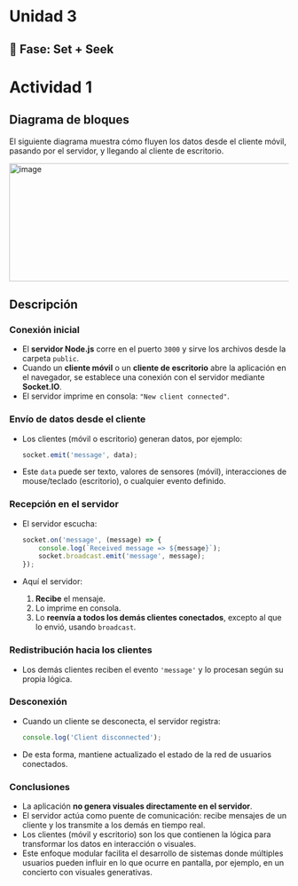 # Unidad 3

## 🔎 Fase: Set + Seek

# Actividad 1

##  Diagrama de bloques

El siguiente diagrama muestra cómo fluyen los datos desde el cliente móvil, pasando por el servidor, y llegando al cliente de escritorio.

<img width="799" height="213" alt="image" src="https://github.com/user-attachments/assets/95f59167-76e0-4c82-a597-96cb85fc5abd" />

## Descripción

### Conexión inicial

* El **servidor Node.js** corre en el puerto `3000` y sirve los archivos desde la carpeta `public`.
* Cuando un **cliente móvil** o un **cliente de escritorio** abre la aplicación en el navegador, se establece una conexión con el servidor mediante **Socket.IO**.
* El servidor imprime en consola: `"New client connected"`.

### Envío de datos desde el cliente

* Los clientes (móvil o escritorio) generan datos, por ejemplo:

  ```js
  socket.emit('message', data);
  ```
* Este `data` puede ser texto, valores de sensores (móvil), interacciones de mouse/teclado (escritorio), o cualquier evento definido.

### Recepción en el servidor

* El servidor escucha:

  ```js
  socket.on('message', (message) => {
      console.log(`Received message => ${message}`);
      socket.broadcast.emit('message', message);
  });
  ```
* Aquí el servidor:

  1. **Recibe** el mensaje.
  2. Lo imprime en consola.
  3. Lo **reenvía a todos los demás clientes conectados**, excepto al que lo envió, usando `broadcast`.

### Redistribución hacia los clientes

* Los demás clientes reciben el evento `'message'` y lo procesan según su propia lógica.

### Desconexión

* Cuando un cliente se desconecta, el servidor registra:

  ```js
  console.log('Client disconnected');
  ```
* De esta forma, mantiene actualizado el estado de la red de usuarios conectados.

### Conclusiones

* La aplicación **no genera visuales directamente en el servidor**.
* El servidor actúa como puente de comunicación: recibe mensajes de un cliente y los transmite a los demás en tiempo real.
* Los clientes (móvil y escritorio) son los que contienen la lógica para transformar los datos en interacción o visuales.
* Este enfoque modular facilita el desarrollo de sistemas donde múltiples usuarios pueden influir en lo que ocurre en pantalla, por ejemplo, en un concierto con visuales generativas.

